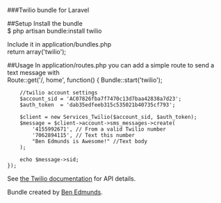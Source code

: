 ###Twilio bundle for Laravel

##Setup
Install the bundle  
	$ php artisan bundle:install twilio

Include it in application/bundles.php  
	return array('twilio');


##Usage
In application/routes.php you can add a simple route to send a text message with  
    Route::get('/, home', function()
    {
        Bundle::start('twilio');

        //twilio account settings
        $account_sid = 'AC07826fba7f7470c13d7baa42838a7d23';
        $auth_token  = 'dab35edfeeb315c535021b40735cf793';

        $client = new Services_Twilio($account_sid, $auth_token);
        $message = $client->account->sms_messages->create(
            '4155992671', // From a valid Twilio number
            '7062894115', // Text this number
            "Ben Edmunds is Awesome!" //Text body
        );

        echo $message->sid;
    });


See [the Twilio documentation](http://readthedocs.org/docs/twilio-php/en/latest/) for API details.

Bundle created by [Ben Edmunds](http://benedmunds.com).